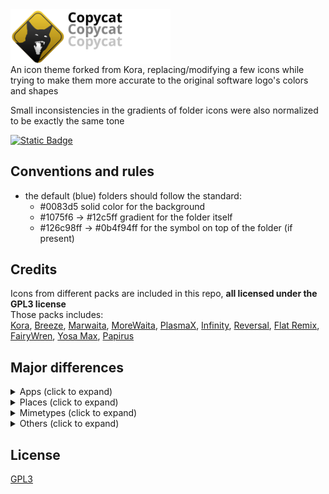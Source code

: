 
<img src="./copycat_banner.svg" width="256" alt="Copycat" style="display: block;">
An icon theme forked from Kora, replacing/modifying a few icons while trying to make them more accurate to the original software logo's colors and shapes  
  
Small inconsistencies in the gradients of folder icons were also normalized to be exactly the same tone  
  
[![Static Badge](https://img.shields.io/badge/tar.gz-download_icon_pack-yellow)](https://github.com/loofxtrt/copycat/releases/latest)  
## Conventions and rules  
- the default (blue) folders should follow the standard:
    - #0083d5 solid color for the background
    - #1075f6 -> #12c5ff gradient for the folder itself
    - #126c98ff -> #0b4f94ff for the symbol on top of the folder (if present)
  
## Credits
Icons from different packs are included in this repo, **all licensed under the GPL3 license**  
Those packs includes:  
[Kora](https://store.kde.org/p/1256209), [Breeze](https://github.com/KDE/breeze-icons), [Marwaita](https://www.gnome-look.org/p/1239855), [MoreWaita](https://www.gnome-look.org/p/2276064), [PlasmaX](https://www.gnome-look.org/p/1367155), [Infinity](https://www.gnome-look.org/p/2112373), [Reversal](https://www.gnome-look.org/p/1340791), [Flat Remix](https://store.kde.org/p/1012430), [FairyWren](https://www.gnome-look.org/p/1684521), [Yosa Max](https://www.gnome-look.org/p/1196255/), [Papirus](https://www.gnome-look.org/p/1166289/)  
  
## Major differences
<?xml version="1.0" ?>
<details>
	<summary>Apps (click to expand)</summary>
	<table border="1" width="100%">
		<tr>
			<th>Icon</th>
			<th>Icon name</th>
			<th>Source</th>
			<th>Changes</th>
		</tr>
		<tr>
			<td>
				<img src="copycat/apps/scalable/blender.svg" width="24"/>
			</td>
			<td>Blender</td>
			<td>
				<a href="https://commons.wikimedia.org/wiki/File:Blender_logo_no_text.svg" target="_blank">original Blender logo</a>
			</td>
			<td>added a subtle gradient</td>
		</tr>
		<tr>
			<td>
				<img src="copycat/apps/scalable/godot.svg" width="24"/>
			</td>
			<td>Godot</td>
			<td>
				<a href="https://www.gnome-look.org/p/1367155" target="_blank">PlasmaX</a>
			</td>
			<td>edited SVG to make the tones match</td>
		</tr>
		<tr>
			<td>
				<img src="copycat/apps/scalable/inkscape.svg" width="24"/>
			</td>
			<td>Inkscape</td>
			<td>
				<a href="https://www.gnome-look.org/p/1367155" target="_blank">PlasmaX</a>
			</td>
			<td>edited SVG to make it darker</td>
		</tr>
		<tr>
			<td>
				<img src="copycat/apps/scalable/krita.svg" width="24"/>
			</td>
			<td>Krita</td>
			<td>
				<a href="https://www.gnome-look.org/p/1239855" target="_blank">Marwaita</a>
			</td>
			<td/>
		</tr>
		<tr>
			<td>
				<img src="copycat/apps/scalable/spotify-client.svg" width="24"/>
			</td>
			<td>Spotify</td>
			<td>
				<a href="https://www.gnome-look.org/p/1239855" target="_blank">Marwaita</a>
			</td>
			<td>added a subtle gradient</td>
		</tr>
		<tr>
			<td>
				<img src="copycat/apps/scalable/discord.svg" width="24"/>
			</td>
			<td>Discord</td>
			<td>
				<a href="https://store.kde.org/p/1256209" target="_blank">Kora</a>
			</td>
			<td>edited SVG to make the color closer to the official Discord burple</td>
		</tr>
		<tr>
			<td>
				<img src="copycat/apps/scalable/discord-canary.svg" width="24"/>
			</td>
			<td>Discord Canary</td>
			<td>
				<a href="https://store.kde.org/p/1256209" target="_blank">Kora</a>
			</td>
			<td>background shape changed to be like regular Discord</td>
		</tr>
		<tr>
			<td>
				<img src="copycat/apps/scalable/discord-development.svg" width="24"/>
			</td>
			<td>Discord Development</td>
			<td>
				<a href="https://store.kde.org/p/1256209" target="_blank">Kora</a>
			</td>
			<td>modified to match size and style of other Discord variants</td>
		</tr>
		<tr>
			<td>
				<img src="copycat/apps/scalable/gimp.svg" width="24"/>
			</td>
			<td>GIMP</td>
			<td>
				<a href="https://github.com/KDE/breeze-icons" target="_blank">Breeze</a>
			</td>
			<td>edited SVG to make it bigger</td>
		</tr>
		<tr>
			<td>
				<img src="copycat/apps/scalable/steam.svg" width="24"/>
			</td>
			<td>Steam</td>
			<td>
				<a href="https://www.gnome-look.org/p/1239855" target="_blank">Marwaita</a>
			</td>
			<td/>
		</tr>
		<tr>
			<td>
				<img src="copycat/apps/scalable/obs.svg" width="24"/>
			</td>
			<td>OBS</td>
			<td>
				<a href="https://store.kde.org/p/1256209" target="_blank">Kora</a>
			</td>
			<td>edited SVG to make it darker</td>
		</tr>
		<tr>
			<td>
				<img src="copycat/apps/scalable/com.github.libresprite.LibreSprite.svg" width="24"/>
			</td>
			<td>Libresprite</td>
			<td>made from scratch</td>
			<td/>
		</tr>
		<tr>
			<td>
				<img src="copycat/apps/scalable/aseprite.svg" width="24"/>
			</td>
			<td>Aseprite</td>
			<td>made from scratch</td>
			<td/>
		</tr>
		<tr>
			<td>
				<img src="copycat/apps/scalable/pureref.svg" width="24"/>
			</td>
			<td>PureRef</td>
			<td>
				<a href="https://store.kde.org/p/1256209" target="_blank">Kora</a>
			</td>
			<td>edited SVG to make it darker</td>
		</tr>
		<tr>
			<td>
				<img src="copycat/apps/scalable/sqlitebrowser.svg" width="24"/>
			</td>
			<td>DB Browser for SQLite</td>
			<td>made from scratch</td>
			<td/>
		</tr>
		<tr>
			<td>
				<img src="copycat/apps/scalable/audacity.svg" width="24"/>
			</td>
			<td>Audacity</td>
			<td>
				<a href="https://www.svgrepo.com/svg/120938/headphones" target="_blank">headphones icon from SVG Repo</a>
			</td>
			<td>changed colors and shapes</td>
		</tr>
		<tr>
			<td>
				<img src="copycat/apps/scalable/vscodium.svg" width="24"/>
			</td>
			<td>VSCodium</td>
			<td>
				<a href="https://github.com/VSCodium/icons/blob/main/icons/linux/nobg/blue1/paulo22s.png" target="_blank">from VSCodium repository</a>
			</td>
			<td/>
		</tr>
		<tr>
			<td>
				<img src="copycat/apps/scalable/AppImageLauncher.svg" width="24"/>
			</td>
			<td>AppImageLauncher</td>
			<td>
				<a href="https://store.kde.org/p/1012430" target="_blank">Flat Remix</a>
			</td>
			<td>modified colors and shapes</td>
		</tr>
		<tr>
			<td>
				<img src="copycat/apps/scalable/btop.svg" width="24"/>
			</td>
			<td>btop++</td>
			<td>
				partially from 
				<a href="https://store.kde.org/p/1256209" target="_blank">Kora</a>
			</td>
			<td>
				remade btop logo from scratch, used 
				<a href="https://store.kde.org/p/1256209" target="_blank">Kora</a>
				 system monitor background, 
				<a href="https://www.gnome-look.org/p/2276064" target="_blank">MoreWaita</a>
				 btop color
			</td>
		</tr>
		<tr>
			<td>
				<img src="copycat/apps/scalable/accessories-archiver.svg" width="24"/>
			</td>
			<td>Ark</td>
			<td>
				<a href="https://www.gnome-look.org/p/1196255/" target="_blank">Yosa Max</a>
			</td>
			<td>
				made the gradient more noticeable, rounded the corners and replaced the original zipper with 
				<a href="https://store.kde.org/p/1256209" target="_blank">Kora</a>
				 zipper (from the application-x-sogouskin icon)
			</td>
		</tr>
		<tr>
			<td>
				<img src="copycat/apps/scalable/github-desktop.svg" width="24"/>
			</td>
			<td>GitHub Desktop</td>
			<td>
				<a href="https://store.kde.org/p/1256209" target="_blank">Kora</a>
			</td>
			<td>adjusted colors</td>
		</tr>
		<tr>
			<td>
				<img src="copycat/apps/scalable/gcolor3.svg" width="24"/>
			</td>
			<td>Color Picker</td>
			<td>
				<a href="https://www.gnome-look.org/p/1239855" target="_blank">Marwaita</a>
				 and 
				<a href="https://www.gnome-look.org/p/1196255/" target="_blank">Yosa Max</a>
			</td>
			<td>
				used 
				<a href="https://www.gnome-look.org/p/1239855" target="_blank">Marwaita</a>
				 color picker background and Yosa Max drop symbol
			</td>
		</tr>
		<tr>
			<td>
				<img src="copycat/apps/scalable/kvantum.svg" width="24"/>
			</td>
			<td>Kvantum</td>
			<td>
				<a href="https://store.kde.org/p/1256209" target="_blank">Kora</a>
			</td>
			<td>
				switched the colors to 
				<a href="https://www.gnome-look.org/p/1239855" target="_blank">Marwaita</a>
				 Kvantum icon
			</td>
		</tr>
		<tr>
			<td>
				<img src="copycat/apps/scalable/cmake.svg" width="24"/>
			</td>
			<td>CMake</td>
			<td>
				<a href="https://store.kde.org/p/1256209" target="_blank">Kora</a>
			</td>
			<td>removed background and added gradients</td>
		</tr>
		<tr>
			<td>
				<img src="copycat/apps/scalable/grapejuice-roblox-player.svg" width="24"/>
			</td>
			<td>Roblox</td>
			<td>made from scratch</td>
			<td/>
		</tr>
		<tr>
			<td>
				<img src="copycat/apps/scalable/grapejuice-roblox-studio.svg" width="24"/>
			</td>
			<td>Roblox Studio</td>
			<td>made from scratch</td>
			<td/>
		</tr>
		<tr>
			<td>
				<img src="copycat/apps/scalable/io.github.vinegarhq.Vinegar.svg" width="24"/>
			</td>
			<td>Vinegar</td>
			<td>
				made from scratch, then added 
				<a href="https://www.svgrepo.com/svg/443560/brand-winehq" target="_blank">this SVG</a>
				 on top of it
			</td>
			<td/>
		</tr>
		<tr>
			<td>
				<img src="copycat/apps/scalable/org.vinegarhq.Sober.svg" width="24"/>
			</td>
			<td>Sober</td>
			<td>made from scratch</td>
			<td/>
		</tr>
		<tr>
			<td>
				<img src="copycat/apps/scalable/java21-openjdk.svg" width="24"/>
			</td>
			<td>OpenJDK Java 21 Shell</td>
			<td>
				<a href="https://store.kde.org/p/1256209" target="_blank">Kora</a>
			</td>
			<td/>
		</tr>
		<tr>
			<td>
				<img src="copycat/apps/scalable/minecraft.svg" width="24"/>
			</td>
			<td>Minecraft</td>
			<td>made from scratch</td>
			<td/>
		</tr>
		<tr>
			<td>
				<img src="copycat/apps/scalable/com.kristianduske.TrenchBroom.svg" width="24"/>
			</td>
			<td>Trenchbroom</td>
			<td>made from scratch</td>
			<td/>
		</tr>
		<tr>
			<td>
				<img src="copycat/apps/scalable/librewolf.svg" width="24"/>
			</td>
			<td>Librewolf</td>
			<td>
				vectorized version of 
				<a href="https://www.reddit.com/r/LibreWolf/comments/t9c84n/icon_update/" target="_blank">this Reddit post</a>
			</td>
			<td/>
		</tr>
		<tr>
			<td>
				<img src="copycat/apps/scalable/AnimeEffects.svg" width="24"/>
			</td>
			<td>AnimeEffects</td>
			<td>
				vectorized version based on 
				<a href="https://github.com/AnimeEffectsDevs/AnimeEffects" target="_blank">AnimeEffects repository</a>
			</td>
			<td/>
		</tr>
		<tr>
			<td>
				<img src="copycat/apps/scalable/protoncalendar.svg" width="24"/>
			</td>
			<td>Proton Calendar</td>
			<td>
				<a href="https://store.kde.org/p/1256209" target="_blank">Kora</a>
			</td>
			<td>removed background to match other Proton applications</td>
		</tr>
		<tr>
			<td>
				<img src="copycat/apps/scalable/mail_generic.svg" width="24"/>
			</td>
			<td>Mail</td>
			<td>
				<a href="https://www.gnome-look.org/p/1166289/" target="_blank">Papirus</a>
			</td>
			<td>
				changed colors to match 
				<a href="https://store.kde.org/p/1256209" target="_blank">Kora</a>
				 original mail icons and added gradients. @ symbol taken from the icon application-mbox
			</td>
		</tr>
		<tr>
			<td>
				<img src="copycat/apps/scalable/bluemail.svg" width="24"/>
			</td>
			<td>BlueMail</td>
			<td>
				<a href="https://www.gnome-look.org/p/1166289/" target="_blank">Papirus</a>
			</td>
			<td>changed colors to be closer to the original logo and added gradients</td>
		</tr>
		<tr>
			<td>
				<img src="copycat/apps/scalable/bitwig.svg" width="24"/>
			</td>
			<td>Bitwig</td>
			<td>
				<a href="https://store.kde.org/p/1256209" target="_blank">Kora</a>
			</td>
			<td>adjusted to match the colors and proportions of Bitwig mimetypes</td>
		</tr>
	</table>
</details>
<?xml version="1.0" ?>
<details>
	<summary>Places (click to expand)</summary>
	<table border="1" width="100%">
		<tr>
			<th>Icon</th>
			<th>Icon name</th>
			<th>Source</th>
			<th>Changes</th>
		</tr>
		<tr>
			<td>
				<img src="copycat/places/scalable/user-home.svg" width="24"/>
			</td>
			<td>Home</td>
			<td>
				<a href="https://store.kde.org/p/1256209" target="_blank">Kora</a>
			</td>
			<td>normalized gradient</td>
		</tr>
		<tr>
			<td>
				<img src="copycat/places/scalable/user-desktop.svg" width="24"/>
			</td>
			<td>Desktop</td>
			<td>
				<a href="https://store.kde.org/p/1256209" target="_blank">Kora</a>
			</td>
			<td>added a taskbar and icons</td>
		</tr>
		<tr>
			<td>
				<img src="copycat/places/scalable/folder-music.svg" width="24"/>
			</td>
			<td>Music</td>
			<td>
				<a href="https://store.kde.org/p/1256209" target="_blank">Kora</a>
			</td>
			<td>normalized gradient</td>
		</tr>
		<tr>
			<td>
				<img src="copycat/places/scalable/folder-music-open.svg" width="24"/>
			</td>
			<td>Music (open)</td>
			<td>
				<a href="https://store.kde.org/p/1256209" target="_blank">Kora</a>
			</td>
			<td>normalized gradient</td>
		</tr>
		<tr>
			<td>
				<img src="copycat/places/scalable/folder-pictures.svg" width="24"/>
			</td>
			<td>Pictures</td>
			<td>
				<a href="https://store.kde.org/p/1256209" target="_blank">Kora</a>
			</td>
			<td>normalized gradient</td>
		</tr>
		<tr>
			<td>
				<img src="copycat/places/scalable/folder-pictures-open.svg" width="24"/>
			</td>
			<td>Pictures (open)</td>
			<td>
				<a href="https://store.kde.org/p/1256209" target="_blank">Kora</a>
			</td>
			<td>normalized gradient</td>
		</tr>
		<tr>
			<td>
				<img src="copycat/places/scalable/folder-videos.svg" width="24"/>
			</td>
			<td>Videos</td>
			<td>
				<a href="https://store.kde.org/p/1256209" target="_blank">Kora</a>
			</td>
			<td>changed icon to a play button and added details</td>
		</tr>
		<tr>
			<td>
				<img src="copycat/places/scalable/folder-publicshare.svg" width="24"/>
			</td>
			<td>Public</td>
			<td>
				<a href="https://store.kde.org/p/1256209" target="_blank">Kora</a>
				 and 
				<a href="https://www.svgrepo.com/svg/451439/walking" target="_blank">this stickman</a>
			</td>
			<td>changed the symbol to a stickman from SVG Repo</td>
		</tr>
		<tr>
			<td>
				<img src="copycat/places/scalable/folder-publicshare-open.svg" width="24"/>
			</td>
			<td>Public (open)</td>
			<td>
				<a href="https://store.kde.org/p/1256209" target="_blank">Kora</a>
			</td>
			<td>same as above</td>
		</tr>
		<tr>
			<td>
				<img src="copycat/places/scalable/user-share.svg" width="24"/>
			</td>
			<td>User share</td>
			<td>
				<a href="https://store.kde.org/p/1256209" target="_blank">Kora</a>
			</td>
			<td>changed the symbol color from white to dark blue to match other folder icons</td>
		</tr>
		<tr>
			<td>
				<img src="copycat/places/scalable/folder-books.svg" width="24"/>
			</td>
			<td>Books</td>
			<td>
				<a href="https://store.kde.org/p/1256209" target="_blank">Kora</a>
			</td>
			<td>normalized gradient</td>
		</tr>
		<tr>
			<td>
				<img src="copycat/places/scalable/folder-wine.svg" width="24"/>
			</td>
			<td>Wine</td>
			<td>
				<a href="https://store.kde.org/p/1256209" target="_blank">Kora</a>
			</td>
			<td>normalized gradient</td>
		</tr>
		<tr>
			<td>
				<img src="copycat/places/scalable/folder-html.svg" width="24"/>
			</td>
			<td>HTML</td>
			<td>
				<a href="https://store.kde.org/p/1256209" target="_blank">Kora</a>
			</td>
			<td>normalized gradient</td>
		</tr>
		<tr>
			<td>
				<img src="copycat/places/scalable/folder-locked.svg" width="24"/>
			</td>
			<td>Locked</td>
			<td>
				<a href="https://store.kde.org/p/1256209" target="_blank">Kora</a>
			</td>
			<td>normalized gradient</td>
		</tr>
		<tr>
			<td>
				<img src="copycat/places/scalable/folder-unlocked.svg" width="24"/>
			</td>
			<td>Unlocked</td>
			<td>
				<a href="https://store.kde.org/p/1256209" target="_blank">Kora</a>
			</td>
			<td>normalized gradient</td>
		</tr>
		<tr>
			<td>
				<img src="copycat/places/scalable/folder-3dprint.svg" width="24"/>
			</td>
			<td>3DPrint</td>
			<td>
				<a href="https://store.kde.org/p/1256209" target="_blank">Kora</a>
			</td>
			<td>normalized gradient</td>
		</tr>
		<tr>
			<td>
				<img src="copycat/places/scalable/folder-add.svg" width="24"/>
			</td>
			<td>Add</td>
			<td>
				<a href="https://store.kde.org/p/1256209" target="_blank">Kora</a>
			</td>
			<td>normalized gradient</td>
		</tr>
		<tr>
			<td>
				<img src="copycat/places/scalable/folder-android.svg" width="24"/>
			</td>
			<td>Android</td>
			<td>
				<a href="https://store.kde.org/p/1256209" target="_blank">Kora</a>
			</td>
			<td>normalized gradient</td>
		</tr>
		<tr>
			<td>
				<img src="copycat/places/scalable/folder-applications.svg" width="24"/>
			</td>
			<td>Applications</td>
			<td>
				<a href="https://store.kde.org/p/1256209" target="_blank">Kora</a>
			</td>
			<td>normalized gradient</td>
		</tr>
		<tr>
			<td>
				<img src="copycat/places/scalable/folder-arduino.svg" width="24"/>
			</td>
			<td>Arduino</td>
			<td>
				<a href="https://store.kde.org/p/1256209" target="_blank">Kora</a>
			</td>
			<td>normalized gradient</td>
		</tr>
		<tr>
			<td>
				<img src="copycat/places/scalable/folder-backup.svg" width="24"/>
			</td>
			<td>Backup</td>
			<td>
				<a href="https://store.kde.org/p/1256209" target="_blank">Kora</a>
			</td>
			<td>normalized gradient</td>
		</tr>
		<tr>
			<td>
				<img src="copycat/places/scalable/folder-cd.svg" width="24"/>
			</td>
			<td>CD</td>
			<td>
				<a href="https://store.kde.org/p/1256209" target="_blank">Kora</a>
			</td>
			<td>normalized gradient</td>
		</tr>
		<tr>
			<td>
				<img src="copycat/places/scalable/folder-copy-cloud.svg" width="24"/>
			</td>
			<td>Copy Cloud</td>
			<td>
				<a href="https://store.kde.org/p/1256209" target="_blank">Kora</a>
			</td>
			<td>normalized gradient</td>
		</tr>
		<tr>
			<td>
				<img src="copycat/places/scalable/folder-development.svg" width="24"/>
			</td>
			<td>Development</td>
			<td>
				<a href="https://store.kde.org/p/1256209" target="_blank">Kora</a>
			</td>
			<td>normalized gradient</td>
		</tr>
		<tr>
			<td>
				<img src="copycat/places/scalable/folder-dropbox.svg" width="24"/>
			</td>
			<td>Dropbox</td>
			<td>
				<a href="https://store.kde.org/p/1256209" target="_blank">Kora</a>
			</td>
			<td>normalized gradient</td>
		</tr>
		<tr>
			<td>
				<img src="copycat/places/scalable/folder-favorites.svg" width="24"/>
			</td>
			<td>Favorites</td>
			<td>
				<a href="https://store.kde.org/p/1256209" target="_blank">Kora</a>
			</td>
			<td>normalized gradient</td>
		</tr>
		<tr>
			<td>
				<img src="copycat/places/scalable/folder-gdrive.svg" width="24"/>
			</td>
			<td>GDrive</td>
			<td>
				<a href="https://store.kde.org/p/1256209" target="_blank">Kora</a>
			</td>
			<td>normalized gradient</td>
		</tr>
		<tr>
			<td>
				<img src="copycat/places/scalable/folder-go.svg" width="24"/>
			</td>
			<td>Go</td>
			<td>
				<a href="https://store.kde.org/p/1256209" target="_blank">Kora</a>
			</td>
			<td>normalized gradient</td>
		</tr>
		<tr>
			<td>
				<img src="copycat/places/scalable/folder-image-people.svg" width="24"/>
			</td>
			<td>Image people</td>
			<td>
				<a href="https://store.kde.org/p/1256209" target="_blank">Kora</a>
			</td>
			<td>normalized gradient</td>
		</tr>
		<tr>
			<td>
				<img src="copycat/places/scalable/folder-kde.svg" width="24"/>
			</td>
			<td>KDE</td>
			<td>
				<a href="https://store.kde.org/p/1256209" target="_blank">Kora</a>
			</td>
			<td>normalized gradient</td>
		</tr>
		<tr>
			<td>
				<img src="copycat/places/scalable/folder-linux.svg" width="24"/>
			</td>
			<td>Linux</td>
			<td>
				<a href="https://store.kde.org/p/1256209" target="_blank">Kora</a>
			</td>
			<td>normalized gradient</td>
		</tr>
		<tr>
			<td>
				<img src="copycat/places/scalable/folder-megasync.svg" width="24"/>
			</td>
			<td>Megasync</td>
			<td>
				<a href="https://store.kde.org/p/1256209" target="_blank">Kora</a>
			</td>
			<td>normalized gradient</td>
		</tr>
		<tr>
			<td>
				<img src="copycat/places/scalable/folder-nextcloud.svg" width="24"/>
			</td>
			<td>Nextcloud</td>
			<td>
				<a href="https://store.kde.org/p/1256209" target="_blank">Kora</a>
			</td>
			<td>normalized gradient</td>
		</tr>
		<tr>
			<td>
				<img src="copycat/places/scalable/folder-owncloud.svg" width="24"/>
			</td>
			<td>Owncloud</td>
			<td>
				<a href="https://store.kde.org/p/1256209" target="_blank">Kora</a>
				 and 
				<a href="https://www.gnome-look.org/p/1166289/" target="_blank">Papirus</a>
			</td>
			<td>
				normalized gradient and replaced 
				<a href="https://store.kde.org/p/1256209" target="_blank">Kora</a>
				 symbol with 
				<a href="https://www.gnome-look.org/p/1166289/" target="_blank">Papirus</a>
				 Owncloud symbol instead
			</td>
		</tr>
		<tr>
			<td>
				<img src="copycat/places/scalable/folder-projects.svg" width="24"/>
			</td>
			<td>Projects</td>
			<td>
				<a href="https://store.kde.org/p/1256209" target="_blank">Kora</a>
			</td>
			<td>normalized gradient</td>
		</tr>
		<tr>
			<td>
				<img src="copycat/places/scalable/folder-recent.svg" width="24"/>
			</td>
			<td>Recent</td>
			<td>
				<a href="https://store.kde.org/p/1256209" target="_blank">Kora</a>
			</td>
			<td>normalized gradient and converted the symbol to a SVG path</td>
		</tr>
		<tr>
			<td>
				<img src="copycat/places/scalable/folder-root.svg" width="24"/>
			</td>
			<td>Root</td>
			<td>
				<a href="https://store.kde.org/p/1256209" target="_blank">Kora</a>
			</td>
			<td>normalized gradient</td>
		</tr>
		<tr>
			<td>
				<img src="copycat/places/scalable/folder-saved-search.svg" width="24"/>
			</td>
			<td>Saved search</td>
			<td>
				<a href="https://store.kde.org/p/1256209" target="_blank">Kora</a>
			</td>
			<td>normalized gradient</td>
		</tr>
		<tr>
			<td>
				<img src="copycat/places/scalable/folder-script.svg" width="24"/>
			</td>
			<td>Script</td>
			<td>
				<a href="https://store.kde.org/p/1256209" target="_blank">Kora</a>
			</td>
			<td>normalized gradient</td>
		</tr>
		<tr>
			<td>
				<img src="copycat/places/scalable/folder-snap.svg" width="24"/>
			</td>
			<td>Snap</td>
			<td>
				<a href="https://store.kde.org/p/1256209" target="_blank">Kora</a>
			</td>
			<td>normalized gradient</td>
		</tr>
		<tr>
			<td>
				<img src="copycat/places/scalable/folder-sync.svg" width="24"/>
			</td>
			<td>Sync</td>
			<td>
				<a href="https://store.kde.org/p/1256209" target="_blank">Kora</a>
			</td>
			<td>normalized gradient</td>
		</tr>
		<tr>
			<td>
				<img src="copycat/places/scalable/folder-syncthing.svg" width="24"/>
			</td>
			<td>Syncthing</td>
			<td>
				<a href="https://store.kde.org/p/1256209" target="_blank">Kora</a>
			</td>
			<td>normalized gradient</td>
		</tr>
		<tr>
			<td>
				<img src="copycat/places/scalable/folder-system.svg" width="24"/>
			</td>
			<td>System</td>
			<td>
				<a href="https://store.kde.org/p/1256209" target="_blank">Kora</a>
			</td>
			<td>normalized gradient</td>
		</tr>
		<tr>
			<td>
				<img src="copycat/places/scalable/folder-vbox.svg" width="24"/>
			</td>
			<td>VBox</td>
			<td>
				<a href="https://store.kde.org/p/1256209" target="_blank">Kora</a>
			</td>
			<td>normalized gradient and converted the symbol to a SVG path</td>
		</tr>
		<tr>
			<td>
				<img src="copycat/places/scalable/folder-network.svg" width="24"/>
			</td>
			<td>Network</td>
			<td>
				<a href="https://store.kde.org/p/1256209" target="_blank">Kora</a>
			</td>
			<td>normalized gradient</td>
		</tr>
	</table>
</details>
<?xml version="1.0" ?>
<details>
	<summary>Mimetypes (click to expand)</summary>
	<table border="1" width="100%">
		<tr>
			<th>Icon</th>
			<th>Icon name</th>
			<th>Source</th>
			<th>Changes</th>
		</tr>
		<tr>
			<td>
				<img src="copycat/mimetypes/scalable/zip.svg" width="24"/>
			</td>
			<td>Zipped</td>
			<td>
				<a href="https://store.kde.org/p/1256209" target="_blank">Kora</a>
			</td>
			<td>fused the original zip icon with application-x-sogouskin.svg, and adjusted colors to match Ark</td>
		</tr>
		<tr>
			<td>
				<img src="copycat/mimetypes/scalable/text-x-kotlin.svg" width="24"/>
			</td>
			<td>Kotlin</td>
			<td>
				<a href="https://store.kde.org/p/1256209" target="_blank">Kora</a>
				 and 
				<a href="https://commons.wikimedia.org/wiki/File:Kotlin_icon_(2021-present).svg" target="_blank">Wikimedia</a>
			</td>
			<td>updated the symbol to the new Kotlin logo and applied the colors of its gradient</td>
		</tr>
		<tr>
			<td>
				<img src="copycat/mimetypes/scalable/text-rust.svg" width="24"/>
			</td>
			<td>Rust</td>
			<td>
				<a href="https://store.kde.org/p/1256209" target="_blank">Kora</a>
				 and 
				<a href="https://commons.wikimedia.org/wiki/File:Kotlin_icon_(2021-present).svg" target="_blank">the original Rust SVG</a>
			</td>
			<td>changed the 'RS' text to the Rust symbol (without the gear)</td>
		</tr>
	</table>
</details>
<?xml version="1.0" ?>
<details>
	<summary>Others (click to expand)</summary>
	<table border="1" width="100%">
		<tr>
			<th>Icon</th>
			<th>Icon name</th>
			<th>Source</th>
			<th>Changes</th>
		</tr>
		<tr>
			<td>
				<img src="copycat/apps/scalable/systemsettings.svg" width="24"/>
			</td>
			<td>Settings</td>
			<td>
				<a href="https://www.gnome-look.org/p/2112373" target="_blank">Infinity</a>
				 and 
				<a href="https://www.gnome-look.org/p/1340791" target="_blank">Reversal</a>
			</td>
			<td>
				remade based on a fusion of 
				<a href="https://www.gnome-look.org/p/2112373" target="_blank">Infinity</a>
				 and 
				<a href="https://www.gnome-look.org/p/1340791" target="_blank">Reversal</a>
				 gear icon
			</td>
		</tr>
		<tr>
			<td>
				<img src="copycat/apps/scalable/endeavouros.svg" width="24"/>
			</td>
			<td>EndeavourOS</td>
			<td>
				<a href="https://github.com/endeavouros-team/EndeavourOS-Development?tab=readme-ov-file" target="_blank">original EndeavourOS SVG</a>
			</td>
			<td/>
		</tr>
	</table>
</details>

## License
[GPL3](https://www.gnu.org/licenses/gpl-3.0-standalone.html)
